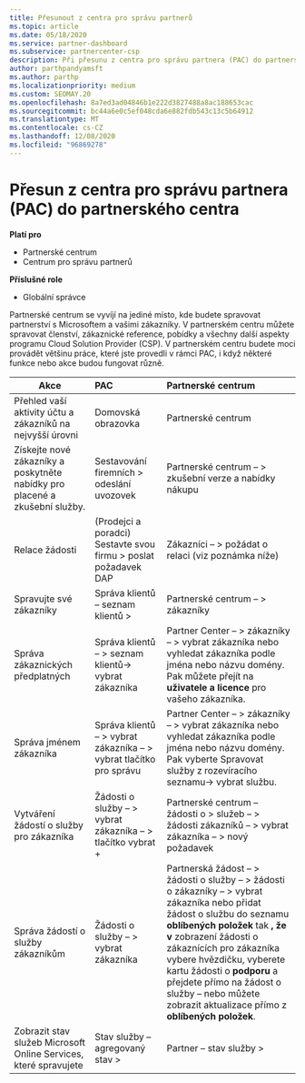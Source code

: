 ```yaml
---
title: Přesunout z centra pro správu partnerů
ms.topic: article
ms.date: 05/18/2020
ms.service: partner-dashboard
ms.subservice: partnercenter-csp
description: Při přesunu z centra pro správu partnera (PAC) do partnerského centra se dozvíte, jak spravovat členství v programu CSP, zákaznické reference, pobídky a další věci.
author: parthpandyamsft
ms.author: parthp
ms.localizationpriority: medium
ms.custom: SEOMAY.20
ms.openlocfilehash: 8a7ed3ad04846b1e222d3827488a8ac188653cac
ms.sourcegitcommit: bc44a6e0c5ef048cda6e882fdb543c13c5b64912
ms.translationtype: MT
ms.contentlocale: cs-CZ
ms.lasthandoff: 12/08/2020
ms.locfileid: "96869278"
---
```

# <a name="moving-from-partner-admin-center-pac-to-the-partner-center"></a>Přesun z centra pro správu partnera (PAC) do partnerského centra

**Platí pro**
- Partnerské centrum
- Centrum pro správu partnerů

**Příslušné role**
- Globální správce

Partnerské centrum se vyvíjí na jediné místo, kde budete spravovat partnerství s Microsoftem a vašimi zákazníky. V partnerském centru můžete spravovat členství, zákaznické reference, pobídky a všechny další aspekty programu Cloud Solution Provider (CSP). V partnerském centru budete moci provádět většinu práce, které jste provedli v rámci PAC, i když některé funkce nebo akce budou fungovat různě.


|**Akce**   |**PAC**   |**Partnerské centrum**   |
|--------------|:--------------|:---------------|
|Přehled vaší aktivity účtu a zákazníků na nejvyšší úrovni|Domovská obrazovka|Partnerské centrum|
|Získejte nové zákazníky a poskytněte nabídky pro placené a zkušební služby.|Sestavování firemních > odeslání uvozovek|Partnerské centrum – > zkušební verze a nabídky nákupu |
|Relace žádosti|(Prodejci a poradci) Sestavte svou firmu > poslat požadavek DAP|Zákazníci – > požádat o relaci (viz poznámka níže)|
|Spravujte své zákazníky|Správa klientů – seznam klientů >|Partnerské centrum – > zákazníky|
|Správa zákaznických předplatných|Správa klientů – > seznam klientů-> vybrat zákazníka|Partner Center – > zákazníky – > vybrat zákazníka nebo vyhledat zákazníka podle jména nebo názvu domény. Pak můžete přejít na **uživatele a licence** pro vašeho zákazníka.|
|Správa jménem zákazníka|Správa klientů – > vybrat zákazníka – > vybrat tlačítko pro správu|Partner Center – > zákazníky – > vybrat zákazníka nebo vyhledat zákazníka podle jména nebo názvu domény. Pak vyberte Spravovat služby z rozevíracího seznamu-> vybrat službu.|
|Vytváření žádostí o služby pro zákazníka|Žádosti o služby – > vybrat zákazníka – > tlačítko vybrat + | Partnerské centrum – žádosti o > služeb – > žádosti zákazníků – > vybrat zákazníka – > nový požadavek|
|Správa žádostí o služby zákazníkům| Žádosti o služby – > vybrat zákazníka|Partnerská žádost – > žádosti o služby – > žádosti o zákazníky – > vybrat zákazníka nebo přidat žádost o službu do seznamu **oblíbených položek** tak **, že v** zobrazení žádosti o zákaznících pro zákazníka vybere hvězdičku, vyberete kartu žádosti o **podporu** a přejdete přímo na žádost o služby – nebo můžete zobrazit aktualizace přímo z **oblíbených položek**.|
|Zobrazit stav služeb Microsoft Online Services, které spravujete|Stav služby – agregovaný stav >|Partner – stav služby >|
